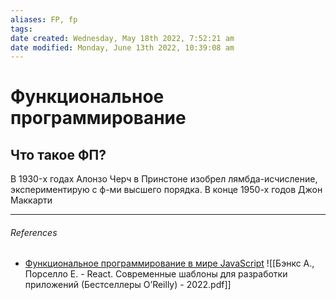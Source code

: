 ```yaml
---
aliases: FP, fp
tags: 
date created: Wednesday, May 18th 2022, 7:52:21 am
date modified: Monday, June 13th 2022, 10:39:08 am
---
```


# Функциональное программирование

## Что такое ФП?

В 1930-x годах Алонзо Черч в Принстоне изобрел лямбда-исчисление, экспериментирую с ф-ми высшего порядка. В конце 1950-х годов Джон Маккарти


---

###### References

- [Функциональное программирование в мире JavaScript](https://www.youtube.com/watch?v=2QAUAZ5qgJM&list=PLZTsCOAKJJ_bVf9qG4aJEdyG8cGt1h-ST&index=3&t=128s)
![[Бэнкс А., Порселло Е. - React. Современные шаблоны для разработки приложений (Бестселлеры O’Reilly) - 2022.pdf]]